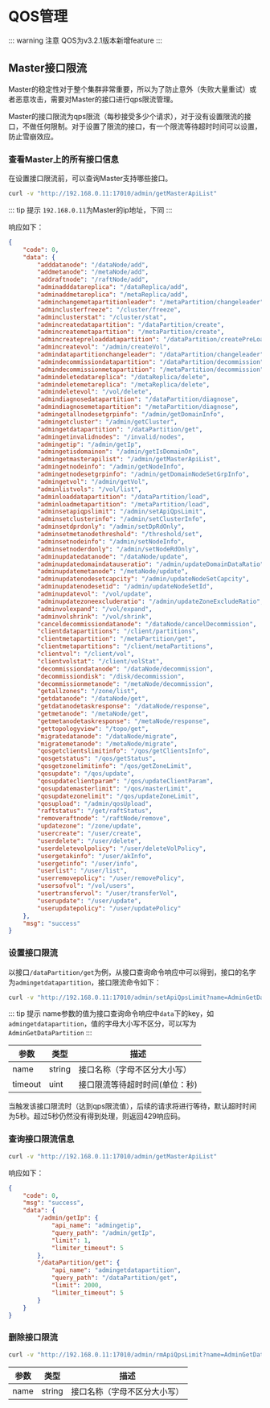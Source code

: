 # QOS管理

::: warning 注意
QOS为v3.2.1版本新增feature
:::

## Master接口限流
Master的稳定性对于整个集群非常重要，所以为了防止意外（失败大量重试）或者恶意攻击，需要对Master的接口进行qps限流管理。

Master的接口限流为qps限流（每秒接受多少个请求），对于没有设置限流的接口，不做任何限制。对于设置了限流的接口，有一个限流等待超时时间可以设置，防止雪崩效应。

### 查看Master上的所有接口信息
在设置接口限流前，可以查询Master支持哪些接口。

```bash
curl -v "http://192.168.0.11:17010/admin/getMasterApiList"
```

::: tip 提示
`192.168.0.11`为Master的ip地址，下同
:::

响应如下：
```json
{
    "code": 0,
    "data": {
        "adddatanode": "/dataNode/add",
        "addmetanode": "/metaNode/add",
        "addraftnode": "/raftNode/add",
        "adminadddatareplica": "/dataReplica/add",
        "adminaddmetareplica": "/metaReplica/add",
        "adminchangemetapartitionleader": "/metaPartition/changeleader",
        "adminclusterfreeze": "/cluster/freeze",
        "adminclusterstat": "/cluster/stat",
        "admincreatedatapartition": "/dataPartition/create",
        "admincreatemetapartition": "/metaPartition/create",
        "admincreatepreloaddatapartition": "/dataPartition/createPreLoad",
        "admincreatevol": "/admin/createVol",
        "admindatapartitionchangeleader": "/dataPartition/changeleader",
        "admindecommissiondatapartition": "/dataPartition/decommission",
        "admindecommissionmetapartition": "/metaPartition/decommission",
        "admindeletedatareplica": "/dataReplica/delete",
        "admindeletemetareplica": "/metaReplica/delete",
        "admindeletevol": "/vol/delete",
        "admindiagnosedatapartition": "/dataPartition/diagnose",
        "admindiagnosemetapartition": "/metaPartition/diagnose",
        "admingetallnodesetgrpinfo": "/admin/getDomainInfo",
        "admingetcluster": "/admin/getCluster",
        "admingetdatapartition": "/dataPartition/get",
        "admingetinvalidnodes": "/invalid/nodes",
        "admingetip": "/admin/getIp",
        "admingetisdomainon": "/admin/getIsDomainOn",
        "admingetmasterapilist": "/admin/getMasterApiList",
        "admingetnodeinfo": "/admin/getNodeInfo",
        "admingetnodesetgrpinfo": "/admin/getDomainNodeSetGrpInfo",
        "admingetvol": "/admin/getVol",
        "adminlistvols": "/vol/list",
        "adminloaddatapartition": "/dataPartition/load",
        "adminloadmetapartition": "/metaPartition/load",
        "adminsetapiqpslimit": "/admin/setApiQpsLimit",
        "adminsetclusterinfo": "/admin/setClusterInfo",
        "adminsetdprdonly": "/admin/setDpRdOnly",
        "adminsetmetanodethreshold": "/threshold/set",
        "adminsetnodeinfo": "/admin/setNodeInfo",
        "adminsetnoderdonly": "/admin/setNodeRdOnly",
        "adminupdatedatanode": "/dataNode/update",
        "adminupdatedomaindatauseratio": "/admin/updateDomainDataRatio",
        "adminupdatemetanode": "/metaNode/update",
        "adminupdatenodesetcapcity": "/admin/updateNodeSetCapcity",
        "adminupdatenodesetid": "/admin/updateNodeSetId",
        "adminupdatevol": "/vol/update",
        "adminupdatezoneexcluderatio": "/admin/updateZoneExcludeRatio",
        "adminvolexpand": "/vol/expand",
        "adminvolshrink": "/vol/shrink",
        "canceldecommissiondatanode": "/dataNode/cancelDecommission",
        "clientdatapartitions": "/client/partitions",
        "clientmetapartition": "/metaPartition/get",
        "clientmetapartitions": "/client/metaPartitions",
        "clientvol": "/client/vol",
        "clientvolstat": "/client/volStat",
        "decommissiondatanode": "/dataNode/decommission",
        "decommissiondisk": "/disk/decommission",
        "decommissionmetanode": "/metaNode/decommission",
        "getallzones": "/zone/list",
        "getdatanode": "/dataNode/get",
        "getdatanodetaskresponse": "/dataNode/response",
        "getmetanode": "/metaNode/get",
        "getmetanodetaskresponse": "/metaNode/response",
        "gettopologyview": "/topo/get",
        "migratedatanode": "/dataNode/migrate",
        "migratemetanode": "/metaNode/migrate",
        "qosgetclientslimitinfo": "/qos/getClientsInfo",
        "qosgetstatus": "/qos/getStatus",
        "qosgetzonelimitinfo": "/qos/getZoneLimit",
        "qosupdate": "/qos/update",
        "qosupdateclientparam": "/qos/updateClientParam",
        "qosupdatemasterlimit": "/qos/masterLimit",
        "qosupdatezonelimit": "/qos/updateZoneLimit",
        "qosupload": "/admin/qosUpload",
        "raftstatus": "/get/raftStatus",
        "removeraftnode": "/raftNode/remove",
        "updatezone": "/zone/update",
        "usercreate": "/user/create",
        "userdelete": "/user/delete",
        "userdeletevolpolicy": "/user/deleteVolPolicy",
        "usergetakinfo": "/user/akInfo",
        "usergetinfo": "/user/info",
        "userlist": "/user/list",
        "userremovepolicy": "/user/removePolicy",
        "usersofvol": "/vol/users",
        "usertransfervol": "/user/transferVol",
        "userupdate": "/user/update",
        "userupdatepolicy": "/user/updatePolicy"
    },
    "msg": "success"
}
```

### 设置接口限流

以接口`/dataPartition/get`为例，从接口查询命令响应中可以得到，接口的名字为`admingetdatapartition`，接口限流命令如下：
```bash
curl -v "http://192.168.0.11:17010/admin/setApiQpsLimit?name=AdminGetDataPartition&limit=2000&timeout=5"
```

::: tip 提示
name参数的值为接口查询命令响应中`data`下的key，如`admingetdatapartition`，值的字母大小写不区分，可以写为`AdminGetDataPartition`
:::

| 参数   | 类型     | 描述               |
|------|--------|------------------|
| name | string | 接口名称（字母不区分大小写）   |
| timeout | uint   | 接口限流等待超时时间(单位：秒) |

当触发该接口限流时（达到qps限流值），后续的请求将进行等待，默认超时时间为5秒。超过5秒仍然没有得到处理，则返回429响应码。

### 查询接口限流信息

```bash
curl -v "http://192.168.0.11:17010/admin/getMasterApiList"
```
响应如下：

```json
{
    "code": 0,
    "msg": "success",
    "data": {
        "/admin/getIp": {
            "api_name": "admingetip",
            "query_path": "/admin/getIp",
            "limit": 1,
            "limiter_timeout": 5
        },
        "/dataPartition/get": {
            "api_name": "admingetdatapartition",
            "query_path": "/dataPartition/get",
            "limit": 2000,
            "limiter_timeout": 5
        }
    }
}
```

### 删除接口限流

```bash
curl -v "http://192.168.0.11:17010/admin/rmApiQpsLimit?name=AdminGetDataPartition"
```

| 参数   | 类型     | 描述           |
|------|--------|--------------|
| name | string | 接口名称（字母不区分大小写） |